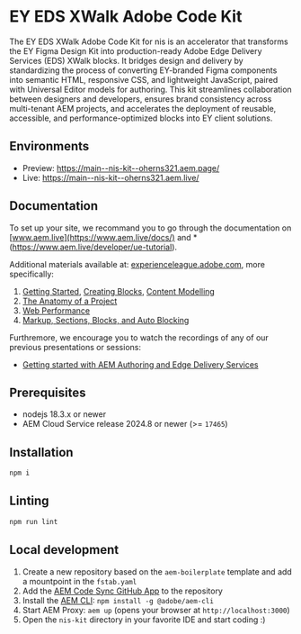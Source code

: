 # EY EDS XWalk Adobe Code Kit
The EY EDS XWalk Adobe Code Kit for nis is an accelerator that transforms the EY Figma Design Kit into production-ready Adobe Edge Delivery Services (EDS) XWalk blocks. It bridges design and delivery by standardizing the process of converting EY-branded Figma components into semantic HTML, responsive CSS, and lightweight JavaScript, paired with Universal Editor models for authoring. This kit streamlines collaboration between designers and developers, ensures brand consistency across multi-tenant AEM projects, and accelerates the deployment of reusable, accessible, and performance-optimized blocks into EY client solutions.

## Environments
- Preview: https://main--nis-kit--oherns321.aem.page/
- Live: https://main--nis-kit--oherns321.aem.live/

## Documentation

To set up your site, we recommand you to go through the documentation on [www.aem.live](https://www.aem.live/docs/) and * (https://www.aem.live/developer/ue-tutorial). 

Additional materials available at: [experienceleague.adobe.com](https://experienceleague.adobe.com/en/docs/experience-manager-cloud-service/content/edge-delivery/wysiwyg-authoring/authoring), more specifically:
1. [Getting Started](https://experienceleague.adobe.com/en/docs/experience-manager-cloud-service/content/edge-delivery/wysiwyg-authoring/edge-dev-getting-started), [Creating Blocks](https://experienceleague.adobe.com/en/docs/experience-manager-cloud-service/content/edge-delivery/wysiwyg-authoring/create-block), [Content Modelling](https://experienceleague.adobe.com/en/docs/experience-manager-cloud-service/content/edge-delivery/wysiwyg-authoring/content-modeling)
2. [The Anatomy of a Project](https://www.aem.live/developer/anatomy-of-a-project)
3. [Web Performance](https://www.aem.live/developer/keeping-it-100)
4. [Markup, Sections, Blocks, and Auto Blocking](https://www.aem.live/developer/markup-sections-blocks)

Furthremore, we encourage you to watch the recordings of any of our previous presentations or sessions:
- [Getting started with AEM Authoring and Edge Delivery Services](https://experienceleague.adobe.com/en/docs/events/experience-manager-gems-recordings/gems2024/aem-authoring-and-edge-delivery)

## Prerequisites

- nodejs 18.3.x or newer
- AEM Cloud Service release 2024.8 or newer (>= `17465`)

## Installation

```sh
npm i
```

## Linting

```sh
npm run lint
```

## Local development

1. Create a new repository based on the `aem-boilerplate` template and add a mountpoint in the `fstab.yaml`
1. Add the [AEM Code Sync GitHub App](https://github.com/apps/aem-code-sync) to the repository
1. Install the [AEM CLI](https://github.com/adobe/helix-cli): `npm install -g @adobe/aem-cli`
1. Start AEM Proxy: `aem up` (opens your browser at `http://localhost:3000`)
1. Open the `nis-kit` directory in your favorite IDE and start coding :)
